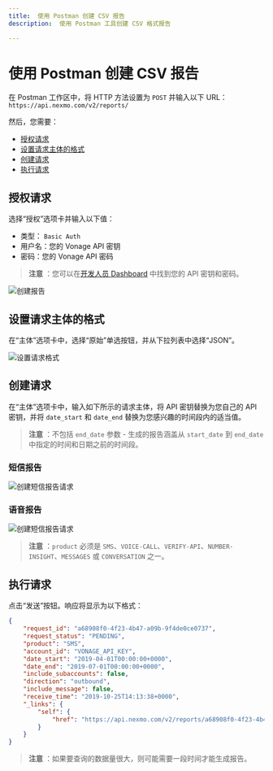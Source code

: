 ```yaml
---
title:  使用 Postman 创建 CSV 报告
description:  使用 Postman 工具创建 CSV 格式报告

---
```


使用 Postman 创建 CSV 报告
====================

在 Postman 工作区中，将 HTTP 方法设置为 `POST` 并输入以下 URL： `https://api.nexmo.com/v2/reports/`

然后，您需要：

* [授权请求](#authorize-the-request)
* [设置请求主体的格式](#format-the-request-body)
* [创建请求](#create-the-request)
* [执行请求](#execute-the-request)

授权请求
----

选择“授权”选项卡并输入以下值：

* 类型： `Basic Auth`
* 用户名：您的 Vonage API 密钥
* 密码：您的 Vonage API 密码

> **注意** ：您可以在[开发人员 Dashboard](https://dashboard.nexmo.com) 中找到您的 API 密钥和密码。

![创建报告](/images/reports-api/create-report-postman.png)

设置请求主体的格式
---------

在“主体”选项卡中，选择“原始”单选按钮，并从下拉列表中选择“JSON”。

![设置请求格式](/images/reports-api/format-request-body-postman.png)

创建请求
----

在“主体”选项卡中，输入如下所示的请求主体，将 API 密钥替换为您自己的 API 密钥，并将 `date_start` 和 `date_end` 替换为您感兴趣的时间段内的适当值。

> **注意** ：不包括 `end_date` 参数 - 生成的报告涵盖从 `start_date` 到 `end_date` 中指定的时间和日期之前的时间段。

### 短信报告

![创建短信报告请求](/images/reports-api/create-request-body-sms-postman.png)

### 语音报告

![创建短信报告请求](/images/reports-api/create-request-body-voice-postman.png)

> **注意** ：`product` 必须是 `SMS`、`VOICE-CALL`、`VERIFY-API`、`NUMBER-INSIGHT`、`MESSAGES` 或 `CONVERSATION` 之一。

执行请求
----

点击“发送”按钮。响应将显示为以下格式：

```json
{
    "request_id": "a68908f0-4f23-4b47-a09b-9f4de0ce0737",
    "request_status": "PENDING",
    "product": "SMS",
    "account_id": "VONAGE_API_KEY",
    "date_start": "2019-04-01T00:00:00+0000",
    "date_end": "2019-07-01T00:00:00+0000",
    "include_subaccounts": false,
    "direction": "outbound",
    "include_message": false,
    "receive_time": "2019-10-25T14:13:38+0000",
    "_links": {
        "self": {
            "href": "https://api.nexmo.com/v2/reports/a68908f0-4f23-4b47-a09b-9f4de0ce0737"
        }
    }
}
```

> **注意** ：如果要查询的数据量很大，则可能需要一段时间才能生成报告。

